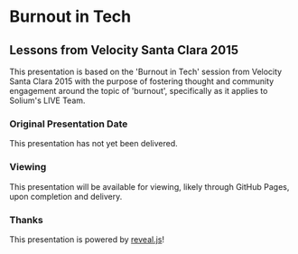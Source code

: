 # Burnout in Tech
## Lessons from Velocity Santa Clara 2015

This presentation is based on the 'Burnout in Tech' session from Velocity Santa Clara 2015 with the purpose of fostering thought and community engagement around the topic of 'burnout', specifically as it applies to Solium's LIVE Team.

### Original Presentation Date

This presentation has not yet been delivered.


### Viewing

This presentation will be available for viewing, likely through GitHub Pages, upon completion and delivery.

### Thanks

This presentation is powered by [reveal.js](https://github.com/hakimel/reveal.js)!
